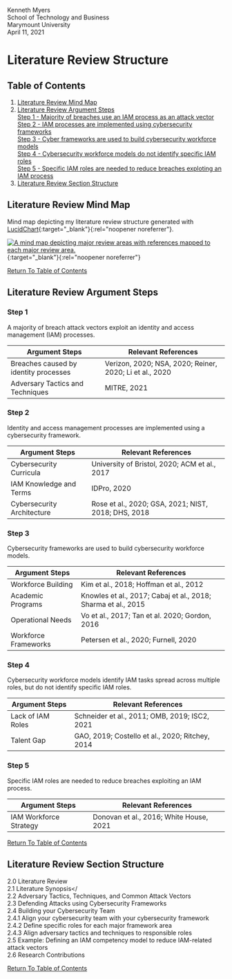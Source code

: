 Kenneth Myers<br>
School of Technology and Business<br>
Marymount University<br>
April 11, 2021

# Literature Review Structure

## Table of Contents
1. [Literature Review Mind Map](#literature-review-mind-map)<br>
2. [Literature Review Argument Steps](#literature-review-argument-steps)</br>
    [Step 1 - Majority of breaches use an IAM process as an attack vector](step-1)</br>
    [Step 2 - IAM processes are implemented using cybersecurity frameworks](step-2)</br>
    [Step 3 - Cyber frameworks are used to build cybersecurity workforce models](step-3)</br>
    [Step 4 - Cybersecurity workforce models do not identify specific IAM roles](step-4)</br>
    [Step 5 - Specific IAM roles are needed to reduce breaches exploting an IAM process](step-5)
3. [Literature Review Section Structure](#literature-review-section-structure)

## Literature Review Mind Map

Mind map depicting my literature review structure generated with [LucidChart](https://www.lucidchart.com/pages/){:target="_blank"}{:rel="noopener noreferrer"}.

[![A mind map depicting major review areas with references mapped to each major review area.](../../assets/litreviewmindmap.png)](../../assets/litreviewmindmap.png){:target="_blank"}{:rel="noopener noreferrer"}
  
[Return To Table of Contents](#table-of-contents)

## Literature Review Argument Steps

### Step 1

A majority of breach attack vectors exploit an identity and access management (IAM) processes.

| Argument Steps | Relevant References |
| -------------- | ------------------- |
| Breaches caused by identity processes | Verizon, 2020; NSA, 2020; Reiner, 2020; Li et al., 2020 |
| Adversary Tactics and Techniques | MITRE, 2021 |

### Step 2

Identity and access management processes are implemented using a cybersecurity framework.

| Argument Steps | Relevant References |
| -------------- | ------------------- |
| Cybersecurity Curricula  | University of Bristol, 2020; ACM et al., 2017 |
| IAM Knowledge and Terms | IDPro, 2020 |
| Cybersecurity Architecture | Rose et al., 2020; GSA, 2021; NIST, 2018; DHS, 2018 |

### Step 3

Cybersecurity frameworks are used to build cybersecurity workforce models.

| Argument Steps | Relevant References |
| -------------- | ------------------- |
| Workforce Building | Kim et al., 2018; Hoffman et al., 2012 |
| Academic Programs | Knowles et al., 2017; Cabaj et al., 2018; Sharma et al., 2015 |
| Operational Needs | Vo et al., 2017; Tan et al. 2020; Gordon, 2016 |
| Workforce Frameworks | Petersen et al., 2020; Furnell, 2020 |

### Step 4

Cybersecurity workforce models identify IAM tasks spread across multiple roles, but do not identify specific IAM roles.

| Argument Steps | Relevant References |
| -------------- | ------------------- |
| Lack of IAM Roles | Schneider et al., 2011; OMB, 2019; ISC2, 2021 |
| Talent Gap | GAO, 2019; Costello et al., 2020; Ritchey, 2014 | 

### Step 5

Specific IAM roles are needed to reduce breaches exploiting an IAM process.

| Argument Steps | Relevant References |
| -------------- | ------------------- |
| IAM Workforce Strategy | Donovan et al., 2016; White House, 2021  |

[Return To Table of Contents](#table-of-contents)

## Literature Review Section Structure

2.0 Literature Review</br>
2.1 Literature Synopsis</<br>
2.2 Adversary Tactics, Techniques, and Common Attack Vectors</br>
2.3 Defending Attacks using Cybersecurity Frameworks</br>
2.4 Building your Cybersecurity Team</br>
    2.4.1 Align your cybersecurity team with your cybersecurity framework</br>
    2.4.2 Define specific roles for each major framework area</br>
    2.4.3 Align adversary tactics and techniques to responsible roles</br>
2.5 Example: Defining an IAM competency model to reduce IAM-related attack vectors</br>
2.6 Research Contributions</br>

[Return To Table of Contents](#table-of-contents)
